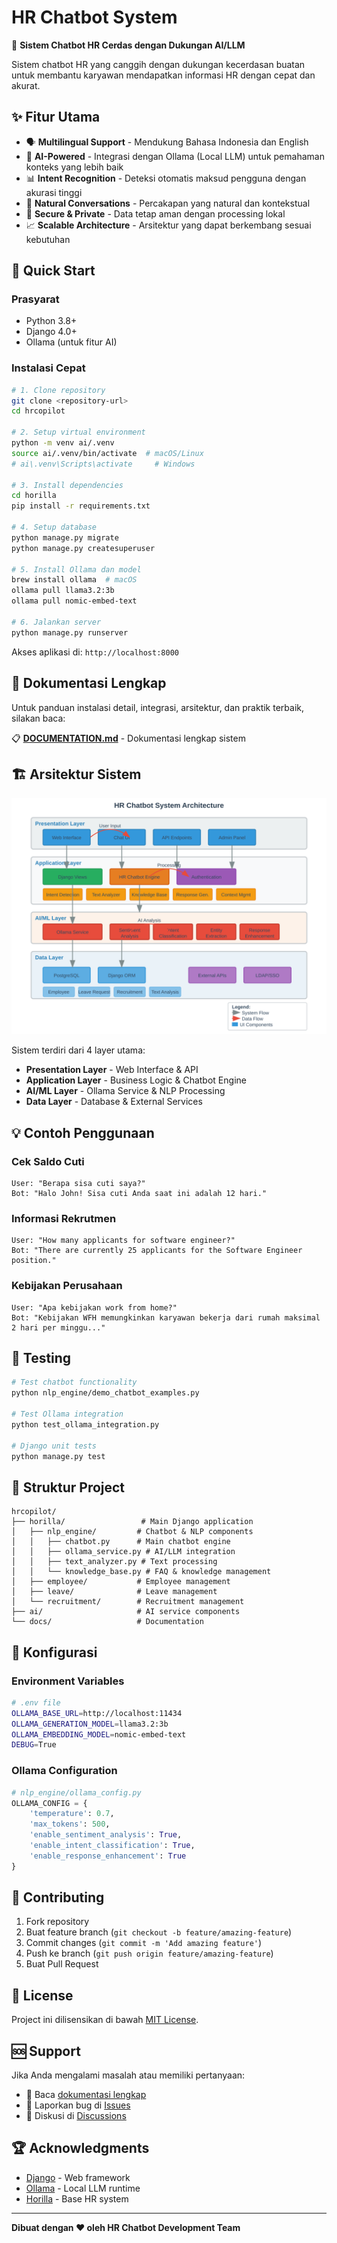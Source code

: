 # HR Chatbot System

🤖 **Sistem Chatbot HR Cerdas dengan Dukungan AI/LLM**

Sistem chatbot HR yang canggih dengan dukungan kecerdasan buatan untuk membantu karyawan mendapatkan informasi HR dengan cepat dan akurat.

## ✨ Fitur Utama

- 🗣️ **Multilingual Support** - Mendukung Bahasa Indonesia dan English
- 🧠 **AI-Powered** - Integrasi dengan Ollama (Local LLM) untuk pemahaman konteks yang lebih baik
- 📊 **Intent Recognition** - Deteksi otomatis maksud pengguna dengan akurasi tinggi
- 💬 **Natural Conversations** - Percakapan yang natural dan kontekstual
- 🔐 **Secure & Private** - Data tetap aman dengan processing lokal
- 📈 **Scalable Architecture** - Arsitektur yang dapat berkembang sesuai kebutuhan

## 🚀 Quick Start

### Prasyarat
- Python 3.8+
- Django 4.0+
- Ollama (untuk fitur AI)

### Instalasi Cepat

```bash
# 1. Clone repository
git clone <repository-url>
cd hrcopilot

# 2. Setup virtual environment
python -m venv ai/.venv
source ai/.venv/bin/activate  # macOS/Linux
# ai\.venv\Scripts\activate     # Windows

# 3. Install dependencies
cd horilla
pip install -r requirements.txt

# 4. Setup database
python manage.py migrate
python manage.py createsuperuser

# 5. Install Ollama dan model
brew install ollama  # macOS
ollama pull llama3.2:3b
ollama pull nomic-embed-text

# 6. Jalankan server
python manage.py runserver
```

Akses aplikasi di: `http://localhost:8000`

## 📖 Dokumentasi Lengkap

Untuk panduan instalasi detail, integrasi, arsitektur, dan praktik terbaik, silakan baca:

📋 **[DOCUMENTATION.md](DOCUMENTATION.md)** - Dokumentasi lengkap sistem

## 🏗️ Arsitektur Sistem

![Architecture Diagram](architecture_diagram.svg)

Sistem terdiri dari 4 layer utama:
- **Presentation Layer** - Web Interface & API
- **Application Layer** - Business Logic & Chatbot Engine
- **AI/ML Layer** - Ollama Service & NLP Processing
- **Data Layer** - Database & External Services

## 💡 Contoh Penggunaan

### Cek Saldo Cuti
```
User: "Berapa sisa cuti saya?"
Bot: "Halo John! Sisa cuti Anda saat ini adalah 12 hari."
```

### Informasi Rekrutmen
```
User: "How many applicants for software engineer?"
Bot: "There are currently 25 applicants for the Software Engineer position."
```

### Kebijakan Perusahaan
```
User: "Apa kebijakan work from home?"
Bot: "Kebijakan WFH memungkinkan karyawan bekerja dari rumah maksimal 2 hari per minggu..."
```

## 🧪 Testing

```bash
# Test chatbot functionality
python nlp_engine/demo_chatbot_examples.py

# Test Ollama integration
python test_ollama_integration.py

# Django unit tests
python manage.py test
```

## 📁 Struktur Project

```
hrcopilot/
├── horilla/                 # Main Django application
│   ├── nlp_engine/         # Chatbot & NLP components
│   │   ├── chatbot.py      # Main chatbot engine
│   │   ├── ollama_service.py # AI/LLM integration
│   │   ├── text_analyzer.py # Text processing
│   │   └── knowledge_base.py # FAQ & knowledge management
│   ├── employee/           # Employee management
│   ├── leave/              # Leave management
│   └── recruitment/        # Recruitment management
├── ai/                     # AI service components
└── docs/                   # Documentation
```

## 🔧 Konfigurasi

### Environment Variables
```bash
# .env file
OLLAMA_BASE_URL=http://localhost:11434
OLLAMA_GENERATION_MODEL=llama3.2:3b
OLLAMA_EMBEDDING_MODEL=nomic-embed-text
DEBUG=True
```

### Ollama Configuration
```python
# nlp_engine/ollama_config.py
OLLAMA_CONFIG = {
    'temperature': 0.7,
    'max_tokens': 500,
    'enable_sentiment_analysis': True,
    'enable_intent_classification': True,
    'enable_response_enhancement': True
}
```

## 🤝 Contributing

1. Fork repository
2. Buat feature branch (`git checkout -b feature/amazing-feature`)
3. Commit changes (`git commit -m 'Add amazing feature'`)
4. Push ke branch (`git push origin feature/amazing-feature`)
5. Buat Pull Request

## 📝 License

Project ini dilisensikan di bawah [MIT License](LICENSE).

## 🆘 Support

Jika Anda mengalami masalah atau memiliki pertanyaan:

- 📖 Baca [dokumentasi lengkap](DOCUMENTATION.md)
- 🐛 Laporkan bug di [Issues](../../issues)
- 💬 Diskusi di [Discussions](../../discussions)

## 🏆 Acknowledgments

- [Django](https://djangoproject.com/) - Web framework
- [Ollama](https://ollama.ai/) - Local LLM runtime
- [Horilla](https://github.com/horilla-opensource/horilla) - Base HR system

---

**Dibuat dengan ❤️ oleh HR Chatbot Development Team**